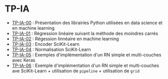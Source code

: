 # TP-IA

  - [TP-IA-00](TP_IA_00.ipynb) : Présentation des librairies Python utilisées en data science et en machine learning
  - [TP-IA-01](TP_IA_01.ipynb) : Régression linéaire suivant la méthode des moindres carrés
  - [TP-IA-02](TP_IA_02.ipynb) : Régession linnéaire en machine learning
  - [TP-IA-03](TP_IA_03.ipynb) : Encoder SciKit-Learn
  - [TP-IA-04](TP_IA_04.ipynb) : Normalisation SciKit-Learn
  - [TP-IA-05](TP_IA_05.ipynb) : Exemples d'implémentation d'un RN simple et multi-couches avec Keras
  - [TP-IA-06](TP_IA_06.ipynb) : Exemple d'implémentation d'un RN simple et multi-couches ave SciKit-Learn + utilisation de `pipeline` + utilisation de `grid`
